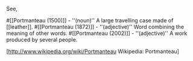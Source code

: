 See,

#[[Portmanteau (1500)]] - ''(noun)'' A large travelling case made of [[leather]].
#[[Portmanteau (1872)]] - ''(adjective)'' Word combining the meaning of other words.
#[[Portmanteau (2002)]] - ''(adjective)'' A work produced by several people.

[http://www.wikipedia.org/wiki/Portmanteau Wikipedia: Portmanteau]
